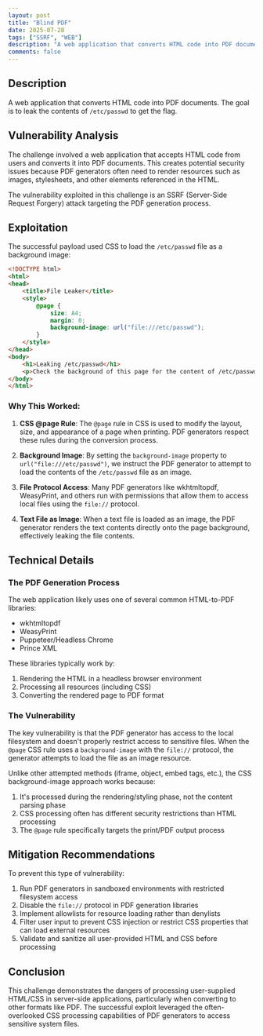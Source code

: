 ```yaml
---
layout: post
title: "Blind PDF"
date: 2025-07-28
tags: ["SSRF", "WEB"]
description: "A web application that converts HTML code into PDF documents. The goal is to leak the contents of `/etc/passwd` to get the flag."
comments: false
---
```


## Description

A web application that converts HTML code into PDF documents. The goal is to leak the contents of `/etc/passwd` to get the flag.

## Vulnerability Analysis

The challenge involved a web application that accepts HTML code from users and converts it into PDF documents. This creates potential security issues because PDF generators often need to render resources such as images, stylesheets, and other elements referenced in the HTML.

The vulnerability exploited in this challenge is an SSRF (Server-Side Request Forgery) attack targeting the PDF generation process.

## Exploitation

The successful payload used CSS to load the `/etc/passwd` file as a background image:

```html
<!DOCTYPE html>
<html>
<head>
    <title>File Leaker</title>
    <style>
        @page {
            size: A4;
            margin: 0;
            background-image: url("file:///etc/passwd");
        }
    </style>
</head>
<body>
    <h1>Leaking /etc/passwd</h1>
    <p>Check the background of this page for the content of /etc/passwd</p>
</body>
</html>
```

### Why This Worked:

1. **CSS @page Rule**: The `@page` rule in CSS is used to modify the layout, size, and appearance of a page when printing. PDF generators respect these rules during the conversion process.

2. **Background Image**: By setting the `background-image` property to `url("file:///etc/passwd")`, we instruct the PDF generator to attempt to load the contents of the `/etc/passwd` file as an image.

3. **File Protocol Access**: Many PDF generators like wkhtmltopdf, WeasyPrint, and others run with permissions that allow them to access local files using the `file://` protocol.

4. **Text File as Image**: When a text file is loaded as an image, the PDF generator renders the text contents directly onto the page background, effectively leaking the file contents.

## Technical Details

### The PDF Generation Process

The web application likely uses one of several common HTML-to-PDF libraries:

- wkhtmltopdf
- WeasyPrint
- Puppeteer/Headless Chrome
- Prince XML

These libraries typically work by:

1. Rendering the HTML in a headless browser environment
2. Processing all resources (including CSS)
3. Converting the rendered page to PDF format

### The Vulnerability

The key vulnerability is that the PDF generator has access to the local filesystem and doesn't properly restrict access to sensitive files. When the `@page` CSS rule uses a `background-image` with the `file://` protocol, the generator attempts to load the file as an image resource.

Unlike other attempted methods (iframe, object, embed tags, etc.), the CSS background-image approach works because:

1. It's processed during the rendering/styling phase, not the content parsing phase
2. CSS processing often has different security restrictions than HTML processing
3. The `@page` rule specifically targets the print/PDF output process

## Mitigation Recommendations

To prevent this type of vulnerability:

1. Run PDF generators in sandboxed environments with restricted filesystem access
2. Disable the `file://` protocol in PDF generation libraries
3. Implement allowlists for resource loading rather than denylists
4. Filter user input to prevent CSS injection or restrict CSS properties that can load external resources
5. Validate and sanitize all user-provided HTML and CSS before processing

## Conclusion

This challenge demonstrates the dangers of processing user-supplied HTML/CSS in server-side applications, particularly when converting to other formats like PDF. The successful exploit leveraged the often-overlooked CSS processing capabilities of PDF generators to access sensitive system files.

